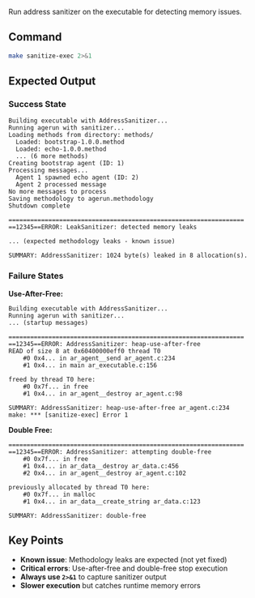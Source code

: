 Run address sanitizer on the executable for detecting memory issues.

## Command
```bash
make sanitize-exec 2>&1
```

## Expected Output

### Success State
```
Building executable with AddressSanitizer...
Running agerun with sanitizer...
Loading methods from directory: methods/
  Loaded: bootstrap-1.0.0.method
  Loaded: echo-1.0.0.method
  ... (6 more methods)
Creating bootstrap agent (ID: 1)
Processing messages...
  Agent 1 spawned echo agent (ID: 2)
  Agent 2 processed message
No more messages to process
Saving methodology to agerun.methodology
Shutdown complete

=================================================================
==12345==ERROR: LeakSanitizer: detected memory leaks

... (expected methodology leaks - known issue)

SUMMARY: AddressSanitizer: 1024 byte(s) leaked in 8 allocation(s).
```

### Failure States

**Use-After-Free:**
```
Building executable with AddressSanitizer...
Running agerun with sanitizer...
... (startup messages)

=================================================================
==12345==ERROR: AddressSanitizer: heap-use-after-free
READ of size 8 at 0x60400000eff0 thread T0
    #0 0x4... in ar_agent__send ar_agent.c:234
    #1 0x4... in main ar_executable.c:156

freed by thread T0 here:
    #0 0x7f... in free
    #1 0x4... in ar_agent__destroy ar_agent.c:98

SUMMARY: AddressSanitizer: heap-use-after-free ar_agent.c:234
make: *** [sanitize-exec] Error 1
```

**Double Free:**
```
=================================================================
==12345==ERROR: AddressSanitizer: attempting double-free
    #0 0x7f... in free
    #1 0x4... in ar_data__destroy ar_data.c:456
    #2 0x4... in ar_agent__destroy ar_agent.c:102

previously allocated by thread T0 here:
    #0 0x7f... in malloc
    #1 0x4... in ar_data__create_string ar_data.c:123

SUMMARY: AddressSanitizer: double-free
```

## Key Points

- **Known issue**: Methodology leaks are expected (not yet fixed)
- **Critical errors**: Use-after-free and double-free stop execution
- **Always use `2>&1`** to capture sanitizer output
- **Slower execution** but catches runtime memory errors